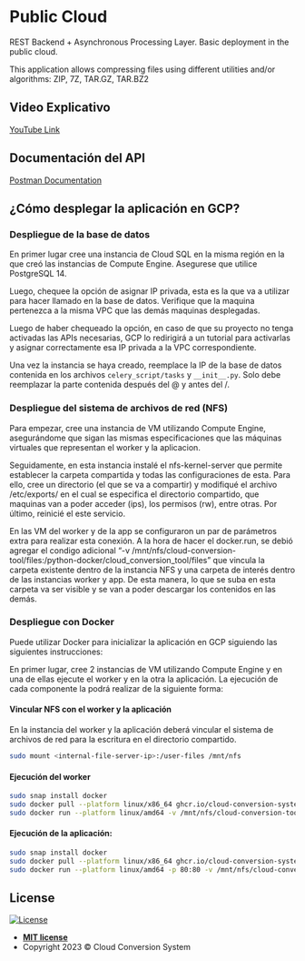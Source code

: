 # Public Cloud

REST Backend + Asynchronous Processing Layer. Basic deployment in the public cloud.

This application allows compressing files using different utilities and/or algorithms: ZIP, 7Z, TAR.GZ, TAR.BZ2

## Video Explicativo

[YouTube Link](https://youtu.be/bWWDLfnUB4c)

## Documentación del API

[Postman Documentation](https://documenter.getpostman.com/view/11708390/2s93Y5NeWB)

## ¿Cómo desplegar la aplicación en GCP?

### Despliegue de la base de datos

En primer lugar cree una instancia de Cloud SQL en la misma región en la que creó las instancias de Compute Engine. Asegurese que utilice PostgreSQL 14.

Luego, chequee la opción de asignar IP privada, esta es la que va a utilizar para hacer llamado en la base de datos.
Verifique que la maquina pertenezca a la misma VPC que las demás maquinas desplegadas.

Luego de haber chequeado la opción, en caso de que su proyecto no tenga activadas las APIs necesarias, GCP lo redirigirá a un tutorial para activarlas y asignar correctamente esa IP privada a la VPC correspondiente.

Una vez la instancia se haya creado, reemplace la IP de la base de datos contenida en los archivos ```celery_script/tasks``` y ```__init__.py```. Solo debe reemplazar la parte contenida después del @ y antes del /.

### Despliegue del sistema de archivos de red (NFS)

Para empezar, cree una instancia de VM utilizando Compute Engine, asegurándome que sigan las mismas especificaciones que las máquinas virtuales que representan el worker y la aplicacion.

Seguidamente, en esta instancia instalé el nfs-kernel-server que permite establecer la carpeta compartida y todas las configuraciones de esta. Para ello, cree un directorio (el que se va a compartir) y modifiqué el archivo /etc/exports/ en el cual se especifica el directorio compartido, que maquinas van a poder acceder (ips), los permisos (rw), entre otras. Por último, reinicié el este servicio.

En las VM del worker y de la app se configuraron un par de parámetros extra para realizar esta conexión. A la hora de hacer el docker.run, se debió agregar el condigo adicional “-v /mnt/nfs/cloud-conversion-tool/files:/python-docker/cloud_conversion_tool/files” que vincula la carpeta existente dentro de la instancia NFS y una carpeta de interés dentro de las instancias worker y app. De esta manera, lo que se suba en esta carpeta va ser visible y se van a poder descargar los contenidos en las demás.

### Despliegue con Docker

Puede utilizar Docker para inicializar la aplicación en GCP siguiendo las siguientes instrucciones:

En primer lugar, cree 2 instancias de VM utilizando Compute Engine y en una de ellas ejecute el worker y en la otra la aplicación. La ejecución de cada componente la podrá realizar de la siguiente forma:

#### Vincular NFS con el worker y la aplicación

En la instancia del worker y la aplicación deberá vincular el sistema de archivos de red para la escritura en el directorio compartido.

```bash
sudo mount <internal-file-server-ip>:/user-files /mnt/nfs
```

#### Ejecución del worker

```bash
sudo snap install docker
sudo docker pull --platform linux/x86_64 ghcr.io/cloud-conversion-system/public-cloud-worker:main
sudo docker run --platform linux/amd64 -v /mnt/nfs/cloud-conversion-tool/files:/python-docker/cloud_conversion_tool/files ghcr.io/cloud-conversion-system/public-cloud-worker:main
```

#### Ejecución de la aplicación:

```bash
sudo snap install docker
sudo docker pull --platform linux/x86_64 ghcr.io/cloud-conversion-system/public-cloud-app:main
sudo docker run --platform linux/amd64 -p 80:80 -v /mnt/nfs/cloud-conversion-tool/files:/python-docker/cloud_conversion_tool/files ghcr.io/cloud-conversion-system/public-cloud-app:main
```

## License

[![License](http://img.shields.io/:license-mit-blue.svg?style=flat-square)](http://badges.mit-license.org)

- **[MIT license](LICENSE)**
- Copyright 2023 © Cloud Conversion System
